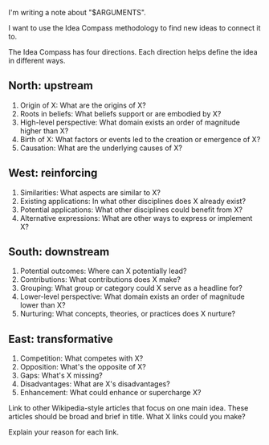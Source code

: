 I'm writing a note about "$ARGUMENTS".

I want to use the Idea Compass methodology to find new ideas to connect it to.

The Idea Compass has four directions. Each direction helps define the idea in different ways.

## North: upstream

1. Origin of X: What are the origins of X?
2. Roots in beliefs: What beliefs support or are embodied by X?
3. High-level perspective: What domain exists an order of magnitude higher than X?
4. Birth of X: What factors or events led to the creation or emergence of X?
5. Causation: What are the underlying causes of X?

## West: reinforcing

1. Similarities: What aspects are similar to X?
2. Existing applications: In what other disciplines does X already exist?
3. Potential applications: What other disciplines could benefit from X?
4. Alternative expressions: What are other ways to express or implement X?

## South: downstream

1. Potential outcomes: Where can X potentially lead?
2. Contributions: What contributions does X make?
3. Grouping: What group or category could X serve as a headline for?
4. Lower-level perspective: What domain exists an order of magnitude lower than X?
5. Nurturing: What concepts, theories, or practices does X nurture?

## East: transformative

1. Competition: What competes with X?
2. Opposition: What's the opposite of X?
3. Gaps: What's X missing?
4. Disadvantages: What are X's disadvantages?
5. Enhancement: What could enhance or supercharge X?

Link to other Wikipedia-style articles that focus on one main idea. These articles should be broad and brief in title. What X links could you make?

Explain your reason for each link.

